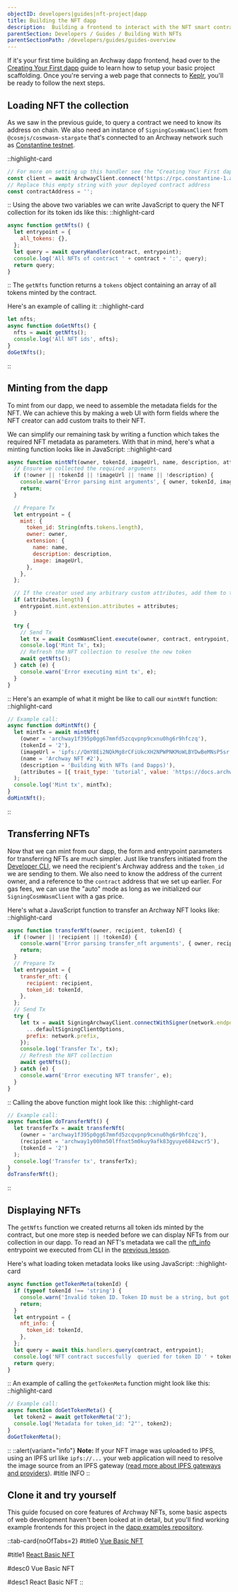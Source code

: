 ```yaml
---
objectID: developers|guides|nft-project|dapp
title: Building the NFT dapp
description:  Building a frontend to interact with the NFT smart contract
parentSection: Developers / Guides / Building With NFTs
parentSectionPath: /developers/guides/guides-overview
---
```


If it's your first time building an Archway dapp frontend, head over to the [Creating Your First dapp](../3.my-first-dapp/5.dapp.md) guide to learn how to setup your basic project scaffolding. Once you're serving a web page that connects to [Keplr](https://wallet.keplr.app/), you'll be ready to follow the next steps.

## Loading NFT the collection

As we saw in the previous guide, to query a contract we need to know its address on chain. We also need an instance of `SigningCosmWasmClient` from `@cosmjs/cosmwasm-stargate` that's connected to an Archway network such as [Constantine testnet](https://rpc.constantine-1.archway.tech/).

::highlight-card

```js
// For more on setting up this handler see the "Creating Your First dapp" guide (linked to above):
const client = await ArchwayClient.connect('https://rpc.constantine-1.archway.tech');
// Replace this empty string with your deployed contract address
const contractAddress = '';
```

::
Using the above two variables we can write JavaScript to query the NFT collection for its token ids like this:
::highlight-card

```js
async function getNfts() {
  let entrypoint = {
    all_tokens: {},
  };
  let query = await queryHandler(contract, entrypoint);
  console.log('All NFTs of contract ' + contract + ':', query);
  return query;
}
```

::
The `getNfts` function returns a `tokens` object containing an array of all tokens minted by the contract.

Here's an example of calling it:
::highlight-card

```js
let nfts;
async function doGetNfts() {
  nfts = await getNfts();
  console.log('All NFT ids', nfts);
}
doGetNfts();
```

::

## Minting from the dapp

To mint from our dapp, we need to assemble the metadata fields for the NFT. We can achieve this by making a web UI with form fields where the NFT creator can add custom traits to their NFT.

We can simplify our remaining task by writing a function which takes the required NFT metadata as parameters. With that in mind, here's what a minting function looks like in JavaScript:
::highlight-card

```js
async function mintNft(owner, tokenId, imageUrl, name, description, attributes = []) {
  // Ensure we collected the required arguments
  if (!owner || !tokenId || !imageUrl || !name || !description) {
    console.warn('Error parsing mint arguments', { owner, tokenId, imageUrl, name, description });
    return;
  }

  // Prepare Tx
  let entrypoint = {
    mint: {
      token_id: String(nfts.tokens.length),
      owner: owner,
      extension: {
        name: name,
        description: description,
        image: imageUrl,
      },
    },
  };

  // If the creator used any arbitrary custom attributes, add them to the entrypoint
  if (attributes.length) {
    entrypoint.mint.extension.attributes = attributes;
  }

  try {
    // Send Tx
    let tx = await CosmWasmClient.execute(owner, contract, entrypoint, 'auto');
    console.log('Mint Tx', tx);
    // Refresh the NFT collection to resolve the new token
    await getNfts();
  } catch (e) {
    console.warn('Error executing mint tx', e);
  }
}
```

::
Here's an example of what it might be like to call our `mintNft` function:
::highlight-card

```js
// Example call:
async function doMintNft() {
  let mintTx = await mintNft(
    (owner = 'archway1f395p0gg67mmfd5zcqvpnp9cxnu0hg6r9hfczq'),
    (tokenId = '2'),
    (imageUrl = 'ipfs://QmY8Ei2NQkMg8rCFiUkcXH2NPWPNKMoWLBYDwBeMNsP5sr'),
    (name = 'Archway NFT #2'),
    (description = 'Building With NFTs (and Dapps)'),
    (attributes = [{ trait_type: 'tutorial', value: 'https://docs.archway.io/developers/guides/nft-project/deploy' }])
  );
  console.log('Mint tx', mintTx);
}
doMintNft();
```

::

## Transferring NFTs

Now that we can mint from our dapp, the form and entrypoint parameters for transferring NFTs are much simpler. Just like transfers initiated from the [Developer CLI](https://www.npmjs.com/package/@archwayhq/cli), we need the recipient's Archway address and the `token_id` we are sending to them. We also need to know the address of the current owner, and a reference to the `contract` address that we set up earlier. For gas fees, we can use the "auto" mode as long as we initialized our `SigningCosmWasmClient` with a gas price.

Here's what a JavaScript function to transfer an Archway NFT looks like:
::highlight-card

```js
async function transferNft(owner, recipient, tokenId) {
  if (!owner || !recipient || !tokenId) {
    console.warn('Error parsing transfer_nft arguments', { owner, recipient, tokenId });
    return;
  }
  // Prepare Tx
  let entrypoint = {
    transfer_nft: {
      recipient: recipient,
      token_id: tokenId,
    },
  };
  // Send Tx
  try {
    let tx = await SigningArchwayClient.connectWithSigner(network.endpoint, wallet, {
      ...defaultSigningClientOptions,
      prefix: network.prefix,
    });
    console.log('Transfer Tx', tx);
    // Refresh the NFT collection
    await getNfts();
  } catch (e) {
    console.warn('Error executing NFT transfer', e);
  }
}
```

::
Calling the above function might look like this:
::highlight-card

```js
// Example call:
async function doTransferNft() {
  let transferTx = await transferNft(
    (owner = 'archway1f395p0gg67mmfd5zcqvpnp9cxnu0hg6r9hfczq'),
    (recipient = 'archway1y00hm50lffnxt5m0kuy9afk83gyuye684zwcr5'),
    (tokenId = '2')
  );
  console.log('Transfer tx', transferTx);
}
doTransferNft();
```

::

## Displaying NFTs

The `getNfts` function we created returns all token ids minted by the contract, but one more step is needed before we can display NFTs from our collection in our dapp. To read an NFT's metadata we call the [nft_info](https://github.com/CosmWasm/cw-nfts/blob/v0.9.3/contracts/cw721-base/src/query.rs#L33-L39) entrypoint we executed from CLI in the [previous lesson](/developers/guides/nft-project/interact).

Here's what loading token metadata looks like using JavaScript:
::highlight-card

```js
async function getTokenMeta(tokenId) {
  if (typeof tokenId !== 'string') {
    console.warn('Invalid token ID. Token ID must be a string, but got ' + typeof tokenId);
    return;
  }
  let entrypoint = {
    nft_info: {
      token_id: tokenId,
    },
  };
  let query = await this.handlers.query(contract, entrypoint);
  console.log('NFT contract succesfully  queried for token ID ' + tokenId, query);
  return query;
}
```

::
An example of calling the `getTokenMeta` function might look like this:
::highlight-card

```js
// Example call:
async function doGetTokenMeta() {
  let token2 = await getTokenMeta('2');
  console.log('Metadata for token_id: "2"', token2);
}
doGetTokenMeta();
```

::
::alert{variant="info"}
**Note:** If your NFT image was uploaded to IPFS, using an IPFS url like `ipfs://...` your web application will need to resolve the image source from an IPFS gateway ([read more about IPFS gateways and providers](https://docs.ipfs.io/concepts/ipfs-gateway/)).
#title
INFO
::

## Clone it and try yourself

This guide focused on core features of Archway NFTs, some basic aspects of web development haven't been looked at in detail, but you'll find working example frontends for this project in the [dapp examples repository](https://github.com/archway-network/dapp-examples).

::tab-card{noOfTabs=2}
#title0
<a href="https://github.com/archway-network/dapp-examples/tree/main/vuejs/nft-basic" target="_blank">Vue Basic NFT</a>

#title1
<a href="https://github.com/archway-network/dapp-examples/tree/main/react/nft-basic" target="_blank">React Basic NFT</a>

#desc0
Vue Basic NFT

#desc1
React Basic NFT
::
